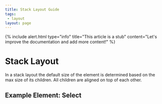 ```yaml
---
title: Stack Layout Guide
tags: 
 - layout
layout: page
---
```


{% include alert.html type="info" title="This article is a stub" content="Let's improve the documentation and add more content!" %}

# Stack Layout
In a stack layout the default size of the element is determined based on the max size of its children.
All children are aligned on top of each other.

## Example Element: Select
